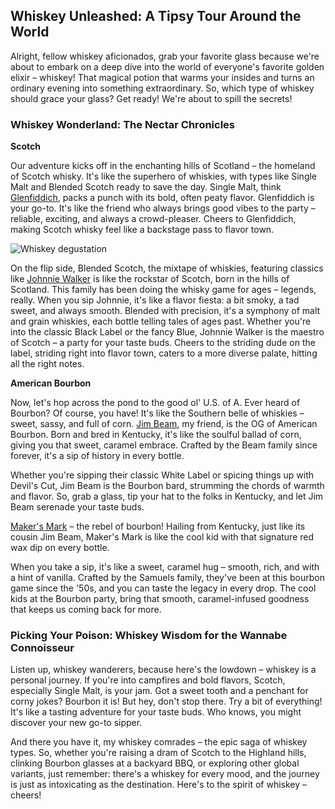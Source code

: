 ## Whiskey Unleashed: A Tipsy Tour Around the World

Alright, fellow whiskey aficionados, grab your favorite glass because we're about to embark on a deep dive into the world of everyone's favorite golden elixir – whiskey! That magical potion that warms your insides and turns an ordinary evening into something extraordinary. So, which type of whiskey should grace your glass? Get ready! We're about to spill the secrets!

### Whiskey Wonderland: The Nectar Chronicles

**Scotch**

Our adventure kicks off in the enchanting hills of Scotland – the homeland of Scotch whisky. It's like the superhero of whiskies, with types like Single Malt and Blended Scotch ready to save the day. Single Malt, think [Glenfiddich](test), packs a punch with its bold, often peaty flavor. Glenfiddich is your go-to. It's like the friend who always brings good vibes to the party – reliable, exciting, and always a crowd-pleaser. Cheers to Glenfiddich, making Scotch whisky feel like a backstage pass to flavor town.

![Whiskey degustation](assets/posts/WhichTypeOfWhiskeyDoPeopleDrinkOften/WhiskeyDegustation.webp)

On the flip side, Blended Scotch, the mixtape of whiskies, featuring classics like [Johnnie Walker](test) is like the rockstar of Scotch, born in the hills of Scotland. This family has been doing the whisky game for ages – legends, really. When you sip Johnnie, it's like a flavor fiesta: a bit smoky, a tad sweet, and always smooth. Blended with precision, it's a symphony of malt and grain whiskies, each bottle telling tales of ages past. Whether you're into the classic Black Label or the fancy Blue, Johnnie Walker is the maestro of Scotch – a party for your taste buds. Cheers to the striding dude on the label, striding right into flavor town, caters to a more diverse palate, hitting all the right notes.

**American Bourbon**

Now, let's hop across the pond to the good ol' U.S. of A. Ever heard of Bourbon? Of course, you have! It's like the Southern belle of whiskies – sweet, sassy, and full of corn. [Jim Beam](test), my friend, is the OG of American Bourbon. Born and bred in Kentucky, it's like the soulful ballad of corn, giving you that sweet, caramel embrace. Crafted by the Beam family since forever, it's a sip of history in every bottle.

Whether you're sipping their classic White Label or spicing things up with Devil's Cut, Jim Beam is the Bourbon bard, strumming the chords of warmth and flavor. So, grab a glass, tip your hat to the folks in Kentucky, and let Jim Beam serenade your taste buds.

[Maker's Mark](test) – the rebel of bourbon! Hailing from Kentucky, just like its cousin Jim Beam, Maker's Mark is like the cool kid with that signature red wax dip on every bottle.

When you take a sip, it's like a sweet, caramel hug – smooth, rich, and with a hint of vanilla. Crafted by the Samuels family, they've been at this bourbon game since the '50s, and you can taste the legacy in every drop. The cool kids at the Bourbon party, bring that smooth, caramel-infused goodness that keeps us coming back for more.

### Picking Your Poison: Whiskey Wisdom for the Wannabe Connoisseur

Listen up, whiskey wanderers, because here's the lowdown – whiskey is a personal journey. If you're into campfires and bold flavors, Scotch, especially Single Malt, is your jam. Got a sweet tooth and a penchant for corny jokes? Bourbon it is! But hey, don't stop there. Try a bit of everything! It's like a tasting adventure for your taste buds. Who knows, you might discover your new go-to sipper.

And there you have it, my whiskey comrades – the epic saga of whiskey types. So, whether you're raising a dram of Scotch to the Highland hills, clinking Bourbon glasses at a backyard BBQ, or exploring other global variants, just remember: there's a whiskey for every mood, and the journey is just as intoxicating as the destination. Here's to the spirit of whiskey – cheers!
